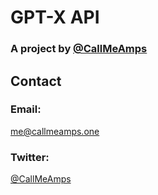 # GPT-X API
### A project by [@CallMeAmps](https://blog.callmeamps.one)


## Contact
### Email:
[me@callmeamps.one](mailto:me@callmeamps.one)

### Twitter:
[@CallMeAmps](https://twitter.com/callmeamps)